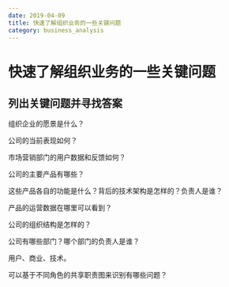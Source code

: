 ```yaml
---
date: 2019-04-09
title: 快速了解组织业务的一些关键问题
category: business_analysis
---
```


# 快速了解组织业务的一些关键问题

## 列出关键问题并寻找答案

组织企业的愿景是什么？

公司的当前表现如何？

市场营销部门的用户数据和反馈如何？

公司的主要产品有哪些？

这些产品各自的功能是什么？背后的技术架构是怎样的？负责人是谁？

产品的运营数据在哪里可以看到？

公司的组织结构是怎样的？

公司有哪些部门？哪个部门的负责人是谁？

用户、商业、技术。

可以基于不同角色的共享职责图来识别有哪些问题？

